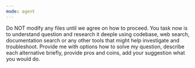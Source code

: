```yaml
---
mode: agent
---
```

Do NOT modify any files until we agree on how to proceed. You task now is to understand question and research it deeple using codebase, web search, documentation search or any other tools that might help investigate and troubleshoot. Provide me with options how to solve my question, describe each alternative briefly, provide pros and coins, add your suggestion what you would do.